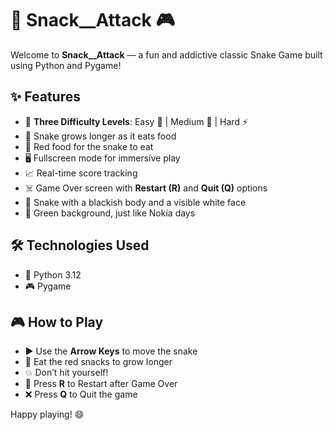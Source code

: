 # 🐍 Snack__Attack 🎮

Welcome to **Snack__Attack** — a fun and addictive classic Snake Game built using Python and Pygame!  

## ✨ Features

- 🎯 **Three Difficulty Levels**: Easy 🐢 | Medium 🐍 | Hard ⚡
- 🐍 Snake grows longer as it eats food
- 🍎 Red food for the snake to eat
- 🖥️ Fullscreen mode for immersive play
- 📈 Real-time score tracking
- ☠️ Game Over screen with **Restart (R)** and **Quit (Q)** options
- 🐍 Snake with a blackish body and a visible white face
- 🎨 Green background, just like Nokia days

## 🛠️ Technologies Used

- 🐍 Python 3.12
- 🎮 Pygame

## 🎮 How to Play

- ▶️ Use the **Arrow Keys** to move the snake
- 🍴 Eat the red snacks to grow longer
- 💥 Don’t hit yourself!
- 🔄 Press **R** to Restart after Game Over
- ❌ Press **Q** to Quit the game

Happy playing! 😄
